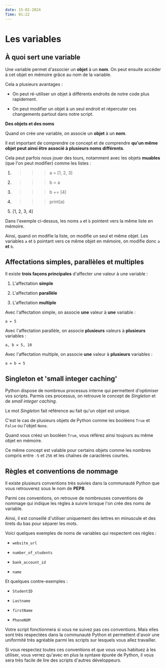 ```yaml
---
date: 15-02-2024
Time: 01:22
---
```

# Les variables
## À quoi sert une variable

Une variable permet d'associer un **objet** à un **nom**. On peut ensuite accéder à cet objet en mémoire grâce au nom de la variable.

Cela a plusieurs avantages :

- On peut ré-utiliser un objet à différents endroits de notre code plus rapidement.
    
- On peut modifier un objet à un seul endroit et répercuter ces changements partout dans notre script.
    

**Des objets et des noms**

Quand on crée une variable, on associe un **objet** à un **nom**.

Il est important de comprendre ce concept et de comprendre **qu'un même objet peut ainsi être associé à plusieurs noms différents**.

Cela peut parfois nous jouer des tours, notamment avec les objets **muables** (que l'on peut modifier) comme les listes :

1. >>> a = [1, 2, 3]
2. >>> b = a
3. >>> b += [4]
4. >>> print(a)
5. [1, 2, 3, 4]

Dans l'exemple ci-dessus, les noms `a` et `b` pointent vers la même liste en mémoire.

Ainsi, quand on modifie la liste, on modifie un seul et même objet. Les variables `a` et `b` pointant vers ce même objet en mémoire, on modifie donc `a` **et** `b`.

## Affectations simples, parallèles et multiples

Il existe **trois façons principales** d'affecter une valeur à une variable :

1. L'affectation **simple**
    
2. L'affectation **parallèle**
    
3. L'affectation **multiple**
    

Avec l'affectation simple, on associe **une** valeur à **une** variable :

`a = 5`

Avec l'affectation parallèle, on associe **plusieurs** valeurs à **plusieurs** variables :

`a, b = 5, 10`

Avec l'affectation multiple, on associe **une** valeur à **plusieurs** variables :

`a = b = 5`

## Singleton et 'small integer caching'

Python dispose de nombreux processus interne qui permettent d'optimiser vos scripts. Parmis ces processus, on retrouve le concept de _Singleton_ et de _small integer caching_.

Le mot _Singleton_ fait référence au fait qu'un objet est unique.

C'est le cas de plusieurs objets de Python comme les booléens `True` et `False` ou l'objet `None`.

Quand vous créez un booléen `True`, vous référez ainsi toujours au même objet en mémoire.

Ce même concept est valable pour certains objets comme les nombres compris entre `-5` et `256` et les chaînes de caractères courtes.

## Règles et conventions de nommage

Il existe plusieurs conventions très suivies dans la communauté Python que vous retrouverez sous le nom de **PEP8**.

Parmi ces conventions, on retrouve de nombreuses conventions de nommage qui indique les règles à suivre lorsque l'on crée des noms de variable.

Ainsi, il est conseillé d'utiliser uniquement des lettres en minuscule et des tirets du bas pour séparer les mots.

Voici quelques exemples de noms de variables qui respectent ces règles :

- `website_url`
    
- `number_of_students`
    
- `bank_account_id`
    
- `name`
    

Et quelques contre-exemples :

- `StudentID`
    
- `Lastname`
    
- `firstName`
    
- `PhoneNUM`
    

Votre script fonctionnera si vous ne suivez pas ces conventions. Mais elles sont très respectées dans la communauté Python et permettent d'avoir une uniformité très agréable parmi les scripts sur lesquels vous allez travailler.

Si vous respectez toutes ces conventions et que vous vous habituez à les utiliser, vous verrez qu'avec en plus la syntaxe épurée de Python, il vous sera très facile de lire des scripts d'autres développeurs.